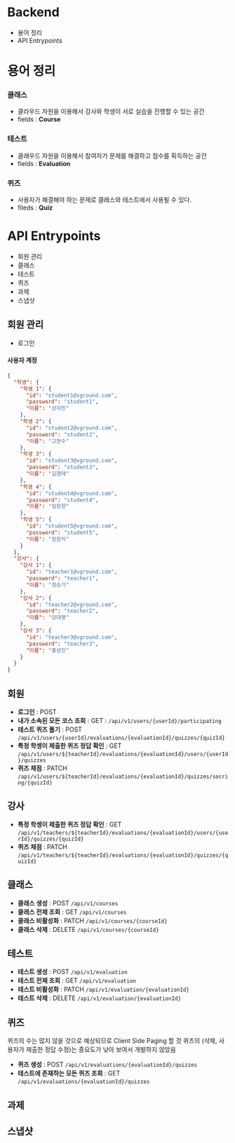 # Backend

- 용어 정리
- API Entrypoints

# 용어 정리

### 클래스

- 클라우드 자원을 이용해서 강사와 학생이 서로 실습을 진행할 수 있는 공간
- fields : **Course**

### 테스트

- 클래우드 자원을 이용해서 참여자가 문제를 해결하고 점수를 획득하는 공간
- fields : **Evaluation**

### 퀴즈

- 사용자가 해결해야 하는 문제로 클래스와 테스트에서 사용될 수 있다.
- fileds : **Quiz**

# API Entrypoints

- 회원 관리
- 클래스
- 테스트
- 퀴즈
- 과제
- 스냅샷

## 회원 관리

- 로그인

#### **사용자 계정**

```json
{
  "학생": {
    "학생 1": {
      "id": "student1@vground.com",
      "password": "student1",
      "이름": "강지민"
    },
    "학생 2": {
      "id": "student2@vground.com",
      "password": "student2",
      "이름": "고현수"
    },
    "학생 3": {
      "id": "student3@vground.com",
      "password": "student3",
      "이름": "김경태"
    },
    "학생 4": {
      "id": "student4@vground.com",
      "password": "student4",
      "이름": "임창현"
    },
    "학생 5": {
      "id": "student5@vground.com",
      "password": "student5",
      "이름": "장원익"
    }
  },
  "강사": {
    "강사 1": {
      "id": "teacher1@vground.com",
      "password": "teacher1",
      "이름": "정승기"
    },
    "강사 2": {
      "id": "teacher2@vground.com",
      "password": "teacher2",
      "이름": "강대명"
    },
    "강사 3": {
      "id": "teacher3@vground.com",
      "password": "teacher3",
      "이름": "홍성진"
    }
  }
}
```

## 회원

- **로그인** : POST
- **내가 소속된 모든 코스 조회** : GET : `/api/v1/users/{userId}/participating`
- **테스트 퀴즈 풀기** : POST `/api/v1/users/{userId}/evaluations/{evaluationId}/quizzes/{quizId}`
- **특정 학셍이 제출한 퀴즈 정답 확인** : GET `/api/v1/users/${teacherId}/evaluations/{evaluationId}/users/{userId}/quizzes`
- **퀴즈 채점** : PATCH `/api/v1/users/${teacherId}/evaluations/{evaluationId}/quizzes/socring/{quizId}`

## 강사

- **특정 학셍이 제출한 퀴즈 정답 확인** : GET `/api/v1/teachers/${teacherId}/evaluations/{evaluationId}/users/{userId}/quizzes/{quizId}`
- **퀴즈 채점** : PATCH `/api/v1/teachers/${teacherId}/evaluations/{evaluationId}/quizzes/{quizId}`

## 클래스

- **클래스 생성** : POST `/api/v1/courses`
- **클래스 전체 조회** : GET `/api/v1/courses`
- **클래스 비활성화** : PATCH `/api/v1/courses/{courseId}`
- **클래스 삭제** : DELETE `/api/v1/courses/{courseId}`

## 테스트

- **테스트 생성** : POST `/api/v1/evaluation`
- **테스트 전체 조회** : GET `/api/v1/evaluation`
- **테스트 비활성화** : PATCH `/api/v1/evaluation/{evaluationId}`
- **테스트 삭제** : DELETE `/api/v1/evaluation/{evaluationId}`

## 퀴즈

퀴즈의 수는 많지 않을 것으로 예상되므로 Client Side Paging 할 것
퀴즈의 (삭제, 사용자가 제출한 정답 수정)는 중요도가 낮아 보여서 개발하지 않았음

- **퀴즈 생성** : POST `/api/v1/evaluations/{evaluationId}/quizzes`
- **테스트에 존재하는 모든 퀴즈 조회** : GET `/api/v1/evaluations/{evaluationId}/quizzes`

## 과제

## 스냅샷
